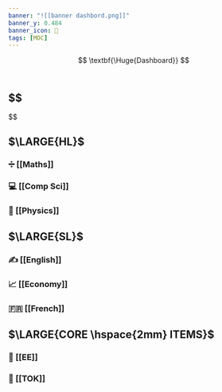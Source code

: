 ```yaml
---
banner: "![[banner dashbord.png]]"
banner_y: 0.484
banner_icon: 📝
tags: [MOC]
---
```

$$
\textbf{\Huge{Dashboard}}
$$
<br/>

$$
-
$$


$\LARGE{HL}$
-
### ➗ [[Maths]]
### 💻 [[Comp Sci]]
### 🔭 [[Physics]]

$\LARGE{SL}$
-
### ✍️ [[English]]
### 📈 [[Economy]]
### 🇫🇷 [[French]]


$\LARGE{CORE \hspace{2mm} ITEMS}$
-
### 📑 [[EE]]
### 🧠 [[TOK]]

